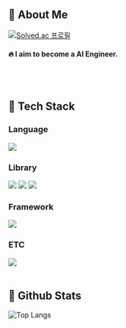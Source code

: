 <div>
  <!--Body-->
  
  ## 👀 About Me
  [![Solved.ac
프로필](http://mazassumnida.wtf/api/mini/generate_badge?boj=ddd1111)](https://solved.ac/ddd1111)

  #### :fire: I aim to become a AI Engineer.<br/>
  <br/>
  <br/>
  
  ## 🧱 Tech Stack
  ### Language
  <!--Python-->
  <img src="https://img.shields.io/badge/Python-3776AB?style=flat-square&logo=Python&logoColor=white"/>
  <br/>
  
  ### Library
  <!--scikitlearn-->
  <img src="https://img.shields.io/badge/scikit-learn-F7931E?style=flat-square&logo=scikitlearn&logoColor=white"/>
  <!--Scrapy-->
  <img src="https://img.shields.io/badge/Scrapy-60A839?style=flat-square&logo=Scrapy&logoColor=white"/>
  <!--Selenium-->
  <img src="https://img.shields.io/badge/Selenium-43B02A?style=flat-square&logo=Selenium&logoColor=white"/>
  <br/>
  
  ### Framework
  <!--Django-->
  <img src="https://img.shields.io/badge/Django-092E20?style=flat-square&logo=Django&logoColor=white"/>
  <br/>
  
  ### ETC
  <!--MySQL-->
  <img src="https://img.shields.io/badge/MySQL-4479A1?style=flat-square&logo=MySQL&logoColor=white"/>
  <br/>
  <br/>
  
  ## 🤔 Github Stats
![Top Langs](https://github-readme-stats.vercel.app/api/top-langs/?username=Ohjunghh&layout=compact)
</div>
